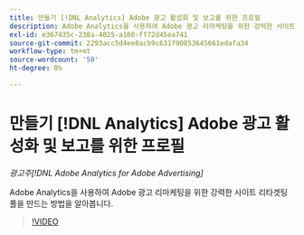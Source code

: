 ```yaml
---
title: 만들기 [!DNL Analytics] Adobe 광고 활성화 및 보고를 위한 프로필
description: Adobe Analytics을 사용하여 Adobe 광고 리마케팅을 위한 강력한 사이트 리타겟팅 풀을 만드는 방법을 알아봅니다.
exl-id: e367435c-238a-4025-a160-ff72d45ea741
source-git-commit: 2293acc5d4ee8acb9c631790853645661edafa34
workflow-type: tm+mt
source-wordcount: '50'
ht-degree: 0%

---
```


# 만들기 [!DNL Analytics] Adobe 광고 활성화 및 보고를 위한 프로필

*광고주[!DNL Adobe Analytics for Adobe Advertising]*

Adobe Analytics을 사용하여 Adobe 광고 리마케팅을 위한 강력한 사이트 리타겟팅 풀을 만드는 방법을 알아봅니다.

>[!VIDEO](https://video.tv.adobe.com/v/33503)
